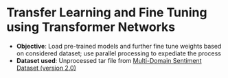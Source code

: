 # Transfer Learning and Fine Tuning using Transformer Networks

* **Objective**: Load pre-trained models and further fine tune weights based on considered dataset; use parallel processing to expediate the process
* **Dataset used**: Unprocessed tar file from [Multi-Domain Sentiment Dataset (version 2.0)](https://www.cs.jhu.edu/~mdredze/datasets/sentiment/)
